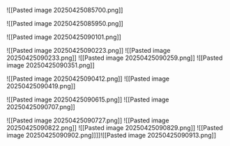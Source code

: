![[Pasted image 20250425085700.png]]

![[Pasted image 20250425085950.png]]

![[Pasted image 20250425090101.png]]

![[Pasted image 20250425090223.png]]
![[Pasted image 20250425090233.png]]
![[Pasted image 20250425090259.png]]
![[Pasted image 20250425090351.png]]

![[Pasted image 20250425090412.png]]
![[Pasted image 20250425090419.png]]


![[Pasted image 20250425090615.png]]
![[Pasted image 20250425090707.png]]

![[Pasted image 20250425090727.png]]
![[Pasted image 20250425090822.png]]
![[Pasted image 20250425090829.png]]
![[Pasted image 20250425090902.png]]]]![[Pasted image 20250425090913.png]]